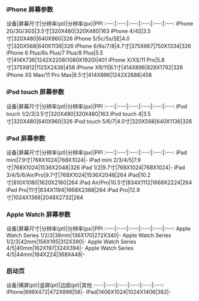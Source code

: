 ### iPhone 屏幕参数

设备|屏幕尺寸|分辨率(pt)|分辨率(px)|PPI
:---:|:---:|:---:|:---:|:---:|:---:
iPhone 2G/3G/3GS|3.5寸|320X480|320X480|163
iPhone 4/4S|3.5寸|320X480|640X960|326
iPhone 5/5c/5s/SE|4.0寸|320X568|640X1136|326
iPhone 6/6s/7/8|4.7寸|375X667|750X1334|326
iPhone 6 Plus/6s Plus/7 Plus/8 Plus|5.5寸|414X736|1242X2208(1080X1920)|401
iPhone X/XS/11 Pro|5.8寸|375X812|1125X2436|458
iPhone XR/11|6.1寸|414X896|828X1792|326
iPhone XS Max/11 Pro Max|6.5寸|414X896|1242X2688|458

### iPod touch 屏幕参数

设备|屏幕尺寸|分辨率(pt)|分辨率(px)|PPI
:---:|:---:|:---:|:---:|:---:|:---:
iPod touch 1/2/3|3.5寸|320X480|320X480|163
iPod touch 4|3.5寸|320X480|640X960|326
iPod touch 5/6/7|4.0寸|320X568|640X1136|326

### iPad 屏幕参数

设备|屏幕尺寸|分辨率(pt)|分辨率(px)|PPI
:---:|:---:|:---:|:---:|:---:|:---:
iPad mini|7.9寸|768X1024|768X1024|-
iPad mini 2/3/4/5|7.9寸|768X1024|1536X2048|326
iPad 1/2|9.7寸|768X1024|768X1024|-
iPad 3/4/5/6/Air/Pro|9.7寸|768X1024|1536X2048|264
iPad|10.2寸|810X1080|1620X2160|264
iPad Air/Pro|10.5寸|834X1112|1668X2224|264
iPad Pro|11寸|834X1194|1668X2388|264
iPad Pro|12.9寸|1024X1366|2048X2732|264


### Apple Watch 屏幕参数

设备|屏幕尺寸|分辨率(pt)|分辨率(px)|PPI
:---:|:---:|:---:|:---:|:---:|:---:
Apple Watch Series 1/2/3|38mm|136X170|272X340|-
Apple Watch Series 1/2/3|42mm|156X195|312X390|-
Apple Watch Series 4/5|40mm|162X197|324X394|-
Apple Watch Series 4/5|44mm|184X224|368X448|-


### 启动页

设备|横屏(pt)|竖屏(pt)|边距(pt)|其他
:---:|:---:|:---:|:---:|:---:|:---:
iPhone|896X472|472X896|58|-
iPad|1406X1024|1024X1406|382|-
